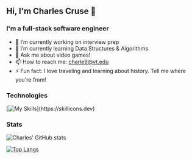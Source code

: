 ## Hi, I'm Charles Cruse 👋
### I'm a full-stack software engineer
<!--
**cruse-charles/cruse-charles** is a ✨ _special_ ✨ repository because its `README.md` (this file) appears on your GitHub profile.

Here are some ideas to get you started:
-->
- 🔭 I’m currently working on interview prep
- 🌱 I’m currently learning Data Structures & Algorithms
- 💬 Ask me about video games!
- 📫 How to reach me: charle9@vt.edu
- ⚡ Fun fact: I love traveling and learning about history. Tell me where you're from!

### Technologies
[![My Skills](https://skillicons.dev/icons?i=js,rails,react,redux,ruby,nodejs,mongodb,postgres,html,css,)](https://skillicons.dev)

### Stats

![Charles' GitHub stats](https://github-readme-stats.vercel.app/api?username=cruse-charles&show_icons=true&theme=transparent)

[![Top Langs](https://github-readme-stats.vercel.app/api/top-langs/?username=cruse-charles&hide_progress=false&theme=transparent&layout=compact)](https://github.com/anuraghazra/github-readme-stats)
